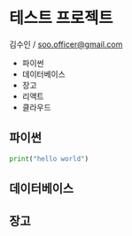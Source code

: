 # 테스트 프로젝트

김수인 / soo.officer@gmail.com

+ 파이썬
+ 데이터베이스
+ 장고
+ 리액트
+ 클라우드

## 파이썬

```python
print("hello world")
```

## 데이터베이스

## 장고
